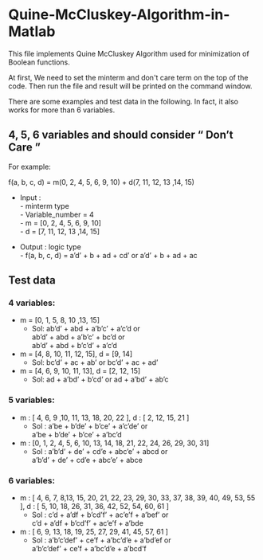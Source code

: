 # Quine-McCluskey-Algorithm-in-Matlab
This file implements Quine McCluskey Algorithm used for minimization of Boolean functions.

At first, We need to set the minterm and don't care term on the top of the code. Then run the file and result will be printed on the command window.

There are some examples and test data in the following. In fact, it also works for more than 6 variables. 

## 4, 5, 6 variables and should consider  “ Don’t Care ”

For example:

f(a, b, c, d) = m(0, 2, 4, 5, 6, 9, 10) + d(7, 11, 12, 13 ,14, 15)

- Input :     
        - minterm type    
        - Variable_number = 4     
        - m = [0, 2, 4, 5, 6, 9, 10]  
        - d = [7, 11, 12, 13 ,14, 15]
        
 - Output : logic type      
        - f(a, b, c, d) = a’d’ + b + ad + cd’  or a’d’ + b + ad + ac 
        
## Test data

### 4 variables:

- m = [0, 1, 5, 8, 10 ,13, 15]
    - Sol:  ab’d’ + abd +  a’b’c’ + a’c’d   or  
        ab’d’ + abd +  a’b’c’ + bc’d    or  
        ab’d’ + abd +  b’c’d’ + a’c’d  
- m = [4, 8, 10, 11, 12, 15], 
  d = [9, 14]     
    - Sol:  bc’d’ + ac + ab’ or         bc’d’ + ac + ad’ 
- m = [4, 6, 9, 10, 11, 13], 
  d = [2, 12, 15] 
    - Sol:  ad + a’bd’ + b’cd’  or          ad + a’bd’ + ab’c

### 5 variables:

- m : [ 4, 6, 9 ,10, 11, 13, 18, 20, 22 ], 
    d : [ 2, 12, 15, 21 ] 
	- Sol : a’be + b’de’ + b’ce’ + a’c’de’ or   
		 a’be + b’de’ + b’ce’ + a’bc’d  
- m : [0, 1, 2, 4, 5, 6, 10, 13, 14, 18, 21, 22, 24, 26, 29, 30, 31]
    - Sol : a’b’d’ + de’ + cd’e + abc’e’ + abcd or  
        a’b’d’ + de’ + cd’e + abc’e’ + abce

### 6 variables:

- m : [ 4, 6, 7, 8,13, 15, 20, 21, 22, 23, 29, 30, 33, 37, 38, 39, 40, 49, 53, 55 ], 
	d : [ 5, 10, 18, 26, 31, 36, 42, 52, 54, 60, 61 ] 
	- Sol :  c’d + a’df + b’cd’f’ + ac’e’f + a’bef’ or  
		  c’d + a’df + b’cd’f’ + ac’e’f + a’bde
- m : [ 6, 9, 13, 18, 19, 25, 27, 29, 41, 45, 57, 61 ] 
    - Sol :  a’b’c’def’ + ce’f + a’bc’d’e + a’bd’ef or  
            a’b’c’def’ + ce’f + a’bc’d’e + a’bcd’f
